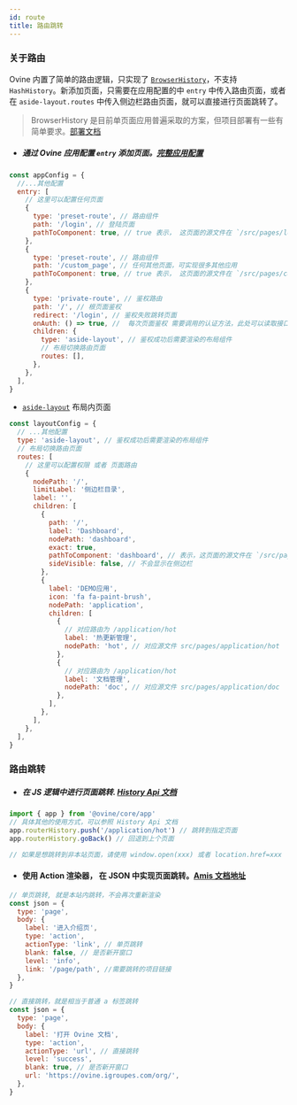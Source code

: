 ```yaml
---
id: route
title: 路由跳转
---
```


### 关于路由

Ovine 内置了简单的路由逻辑，只实现了 [`BrowserHistory`](https://blog.51cto.com/xhtml/1945928)，不支持 `HashHistory`。新添加页面，只需要在应用配置的中 `entry` 中传入路由页面，或者在 `aside-layout.routes` 中传入侧边栏路由页面，就可以直接进行页面跳转了。

> BrowserHistory 是目前单页面应用普遍采取的方案，但项目部署有一些有简单要求。[部署文档](https://ovine.igroupes.com/org/docs/advance/cli/#%E9%83%A8%E7%BD%B2-ovine-%E5%BA%94%E7%94%A8)

- ##### 通过 Ovine 应用配置 `entry` 添加页面。[完整应用配置](/org/docs/advance/configurations#%E5%BA%94%E7%94%A8%E9%85%8D%E7%BD%AE)

```js
const appConfig = {
  //...其他配置
  entry: [
    // 这里可以配置任何页面
    {
      type: 'preset-route', // 路由组件
      path: '/login', // 登陆页面
      pathToComponent: true, // true 表示， 这页面的源文件在 `/src/pages/login/index`
    },
    {
      type: 'preset-route', // 路由组件
      path: '/custom_page', // 任何其他页面，可实现很多其他应用
      pathToComponent: true, // true 表示， 这页面的源文件在 `/src/pages/custom_page/index`
    },
    {
      type: 'private-route', // 鉴权路由
      path: '/', // 根页面鉴权
      redirect: '/login', // 鉴权失败跳转页面
      onAuth: () => true, //  每次页面鉴权 需要调用的认证方法，此处可以读取接口，和设置权限等。
      children: {
        type: 'aside-layout', // 鉴权成功后需要渲染的布局组件
        // 布局切换路由页面
        routes: [],
      },
    },
  ],
}
```

- [`aside-layout`](/org/docs/advance/renderers#%E9%A1%B5%E9%9D%A2%E9%85%8D%E7%BD%AE%E4%B8%AD-entry-%E4%B8%AD%E5%8F%AF%E9%85%8D%E7%BD%AE%E7%9A%84%E6%B8%B2%E6%9F%93%E5%99%A8) 布局内页面

```js
const layoutConfig = {
  // ...其他配置
  type: 'aside-layout', // 鉴权成功后需要渲染的布局组件
  // 布局切换路由页面
  routes: [
    // 这里可以配置权限 或者 页面路由
    {
      nodePath: '/',
      limitLabel: '侧边栏目录',
      label: '',
      children: [
        {
          path: '/',
          label: 'Dashboard',
          nodePath: 'dashboard',
          exact: true,
          pathToComponent: 'dashboard', // 表示，这页面的源文件在 `/src/pages/dashboard/index`
          sideVisible: false, // 不会显示在侧边栏
        },
        {
          label: 'DEMO应用',
          icon: 'fa fa-paint-brush',
          nodePath: 'application',
          children: [
            {
              // 对应路由为 /application/hot
              label: '热更新管理',
              nodePath: 'hot', // 对应源文件 src/pages/application/hot
            },
            {
              // 对应路由为 /application/hot
              label: '文档管理',
              nodePath: 'doc', // 对应源文件 src/pages/application/doc
            },
          ],
        },
      ],
    },
  ],
}
```

### 路由跳转

- ##### 在 JS 逻辑中进行页面跳转. [History Api 文档](https://github.com/ReactTraining/history/tree/v4.7.2)

```js
import { app } from '@ovine/core/app'
// 具体其他的使用方式，可以参照 History Api 文档
app.routerHistory.push('/application/hot') // 跳转到指定页面
app.routerHistory.goBack() // 回退到上个页面

// 如果是想跳转到非本站页面，请使用 window.open(xxx) 或者 location.href=xxx
```

- #### 使用 Action 渲染器， 在 JSON 中实现页面跳转。[Amis 文档地址](https://baidu.github.io/amis/docs/components/action#%E5%8D%95%E9%A1%B5%E8%B7%B3%E8%BD%AC)

```js
// 单页跳转, 就是本站内跳转，不会再次重新渲染
const json = {
  type: 'page',
  body: {
    label: '进入介绍页',
    type: 'action',
    actionType: 'link', // 单页跳转
    blank: false, // 是否新开窗口
    level: 'info',
    link: '/page/path', //需要跳转的项目链接
  },
}

// 直接跳转，就是相当于普通 a 标签跳转
const json = {
  type: 'page',
  body: {
    label: '打开 Ovine 文档',
    type: 'action',
    actionType: 'url', // 直接跳转
    level: 'success',
    blank: true, // 是否新开窗口
    url: 'https://ovine.igroupes.com/org/',
  },
}
```

